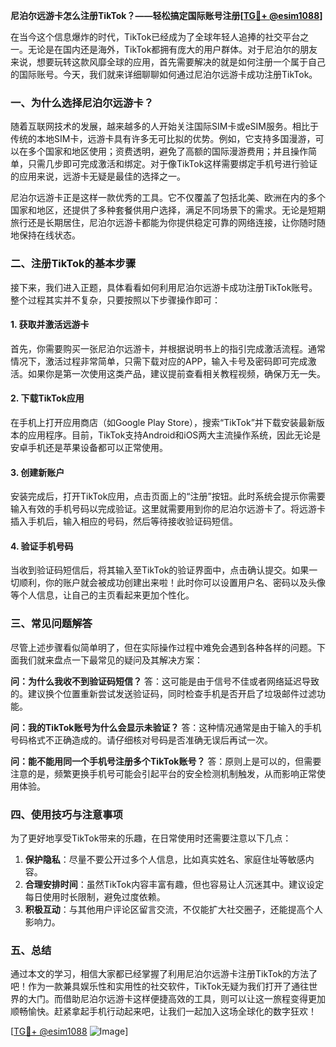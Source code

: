 **尼泊尔远游卡怎么注册TikTok？——轻松搞定国际账号注册[[TG💪+ @esim1088](https://t.me/s/esim1088)]**

在当今这个信息爆炸的时代，TikTok已经成为了全球年轻人追捧的社交平台之一。无论是在国内还是海外，TikTok都拥有庞大的用户群体。对于尼泊尔的朋友来说，想要玩转这款风靡全球的应用，首先需要解决的就是如何注册一个属于自己的国际账号。今天，我们就来详细聊聊如何通过尼泊尔远游卡成功注册TikTok。

### 一、为什么选择尼泊尔远游卡？

随着互联网技术的发展，越来越多的人开始关注国际SIM卡或eSIM服务。相比于传统的本地SIM卡，远游卡具有许多无可比拟的优势。例如，它支持多国漫游，可以在多个国家和地区使用；资费透明，避免了高额的国际漫游费用；并且操作简单，只需几步即可完成激活和绑定。对于像TikTok这样需要绑定手机号进行验证的应用来说，远游卡无疑是最佳的选择之一。

尼泊尔远游卡正是这样一款优秀的工具。它不仅覆盖了包括北美、欧洲在内的多个国家和地区，还提供了多种套餐供用户选择，满足不同场景下的需求。无论是短期旅行还是长期居住，尼泊尔远游卡都能为你提供稳定可靠的网络连接，让你随时随地保持在线状态。

### 二、注册TikTok的基本步骤

接下来，我们进入正题，具体看看如何利用尼泊尔远游卡成功注册TikTok账号。整个过程其实并不复杂，只要按照以下步骤操作即可：

#### 1. 获取并激活远游卡
首先，你需要购买一张尼泊尔远游卡，并根据说明书上的指引完成激活流程。通常情况下，激活过程非常简单，只需下载对应的APP，输入卡号及密码即可完成激活。如果你是第一次使用这类产品，建议提前查看相关教程视频，确保万无一失。

#### 2. 下载TikTok应用
在手机上打开应用商店（如Google Play Store），搜索“TikTok”并下载安装最新版本的应用程序。目前，TikTok支持Android和iOS两大主流操作系统，因此无论是安卓手机还是苹果设备都可以正常使用。

#### 3. 创建新账户
安装完成后，打开TikTok应用，点击页面上的“注册”按钮。此时系统会提示你需要输入有效的手机号码以完成验证。这里就需要用到你的尼泊尔远游卡了。将远游卡插入手机后，输入相应的号码，然后等待接收验证码短信。

#### 4. 验证手机号码
当收到验证码短信后，将其输入至TikTok的验证界面中，点击确认提交。如果一切顺利，你的账户就会被成功创建出来啦！此时你可以设置用户名、密码以及头像等个人信息，让自己的主页看起来更加个性化。

### 三、常见问题解答

尽管上述步骤看似简单明了，但在实际操作过程中难免会遇到各种各样的问题。下面我们就来盘点一下最常见的疑问及其解决方案：

**问：为什么我收不到验证码短信？**
答：这可能是由于信号不佳或者网络延迟导致的。建议换个位置重新尝试发送验证码，同时检查手机是否开启了垃圾邮件过滤功能。

**问：我的TikTok账号为什么会显示未验证？**
答：这种情况通常是由于输入的手机号码格式不正确造成的。请仔细核对号码是否准确无误后再试一次。

**问：能不能用同一个手机号注册多个TikTok账号？**
答：原则上是可以的，但需要注意的是，频繁更换手机号可能会引起平台的安全检测机制触发，从而影响正常使用体验。

### 四、使用技巧与注意事项

为了更好地享受TikTok带来的乐趣，在日常使用时还需要注意以下几点：

1. **保护隐私**：尽量不要公开过多个人信息，比如真实姓名、家庭住址等敏感内容。
2. **合理安排时间**：虽然TikTok内容丰富有趣，但也容易让人沉迷其中。建议设定每日使用时长限制，避免过度依赖。
3. **积极互动**：与其他用户评论区留言交流，不仅能扩大社交圈子，还能提高个人影响力。

### 五、总结

通过本文的学习，相信大家都已经掌握了利用尼泊尔远游卡注册TikTok的方法了吧！作为一款兼具娱乐性和实用性的社交软件，TikTok无疑为我们打开了通往世界的大门。而借助尼泊尔远游卡这样便捷高效的工具，则可以让这一旅程变得更加顺畅愉快。赶紧拿起手机行动起来吧，让我们一起加入这场全球化的数字狂欢！

[[TG💪+ @esim1088](https://t.me/s/esim1088) ![Image](https://i.postimg.cc/4NQfJmqS/Snipaste-2025-05-13-00-14-12.png)]